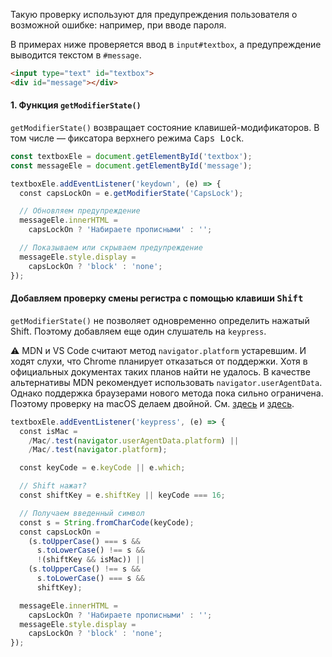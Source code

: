 Такую проверку используют для предупреждения пользователя о возможной ошибке: например, при вводе пароля.

В примерах ниже проверяется ввод в `input#textbox`, а предупреждение выводится текстом в `#message`.

```html
<input type="text" id="textbox">
<div id="message"></div>
```

#### 1\. Функция `getModifierState()`

`getModifierState()` возвращает состояние клавишей-модификаторов. В том числе — фиксатора верхнего режима <kbd>Caps Lock</kbd>.

```javascript
const textboxEle = document.getElementById('textbox');
const messageEle = document.getElementById('message');

textboxEle.addEventListener('keydown', (e) => {
  const capsLockOn = e.getModifierState('CapsLock');

  // Обновляем предупреждение
  messageEle.innerHTML =
    capsLockOn ? 'Набираете прописными' : '';

  // Показываем или скрываем предупреждение
  messageEle.style.display =
    capsLockOn ? 'block' : 'none';
});
```

#### Добавляем проверку смены регистра с помощью клавиши <kbd>Shift</kbd>

`getModifierState()` не позволяет одновременно определить нажатый Shift. Поэтому добавляем еще один слушатель на `keypress`.

⚠️ MDN и VS Code считают метод `navigator.platform` устаревшим. И ходят слухи, что Chrome планирует отказаться от поддержки. Хотя в официальных документах таких планов найти не удалось. В качестве альтернативы MDN рекомендует использовать `navigator.userAgentData`. Однако поддержка браузерами нового метода пока сильно ограничена. Поэтому проверку на macOS делаем двойной. См. [здесь](https://caniuse.com/?search=userAgentData) и [здесь](https://bit.ly/3HVZHzY).

```javascript
textboxEle.addEventListener('keypress', (e) => {
  const isMac =
    /Mac/.test(navigator.userAgentData.platform) ||
    /Mac/.test(navigator.platform);

  const keyCode = e.keyCode || e.which;

  // Shift нажат?
  const shiftKey = e.shiftKey || keyCode === 16;

  // Получаем введенный символ
  const s = String.fromCharCode(keyCode);
  const capsLockOn =
    (s.toUpperCase() === s &&
      s.toLowerCase() !== s &&
      !(shiftKey && isMac)) ||
    (s.toUpperCase() !== s &&
      s.toLowerCase() === s &&
      shiftKey);

  messageEle.innerHTML =
    capsLockOn ? 'Набираете прописными' : '';
  messageEle.style.display =
    capsLockOn ? 'block' : 'none';
});
```
